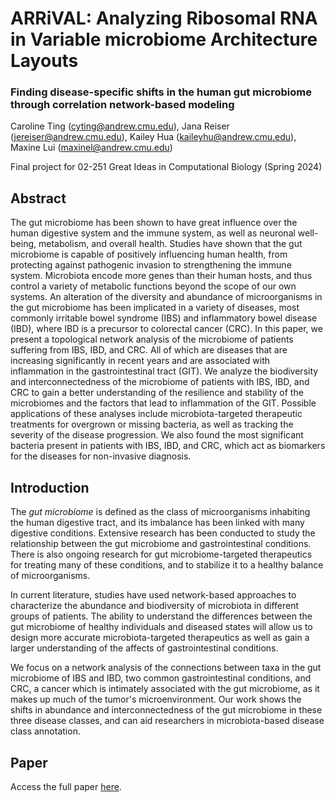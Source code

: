 # ARRiVAL: Analyzing Ribosomal RNA in Variable microbiome Architecture Layouts
### Finding disease-specific shifts in the human gut microbiome through correlation network-based modeling
Caroline Ting (cyting@andrew.cmu.edu), Jana Reiser (jereiser@andrew.cmu.edu), Kailey Hua (kaileyhu@andrew.cmu.edu), Maxine Lui (maxinel@andrew.cmu.edu)

Final project for 02-251 Great Ideas in Computational Biology (Spring 2024)

## Abstract

The gut microbiome has been shown to have great influence over the human  digestive system and the immune system, as well as neuronal well-being, metabolism, and overall health. Studies have shown that the gut microbiome is  capable of positively influencing human health, from protecting against pathogenic invasion to strengthening the immune system. Microbiota encode more genes than their human hosts, and thus control a variety of metabolic functions beyond the scope of our own systems. An alteration of the diversity and abundance of microorganisms in the gut microbiome has been implicated in a variety of diseases, most commonly irritable bowel syndrome (IBS) and inflammatory bowel disease (IBD), where IBD is a precursor to colorectal cancer (CRC). In this paper, we present a topological network analysis of the microbiome of patients suffering from IBS, IBD, and CRC. All of which are diseases that are increasing significantly in recent years and are associated with inflammation in the gastrointestinal tract (GIT). We analyze the biodiversity and interconnectedness of the microbiome of patients with IBS, IBD, and CRC to gain a better understanding of the resilience and stability of the microbiomes and the factors that lead to inflammation of the GIT. Possible applications of these analyses include microbiota-targeted therapeutic treatments for overgrown or missing bacteria, as well as tracking the severity of the disease progression. We also found the most significant bacteria present in patients with IBS, IBD, and CRC, which act as biomarkers for the diseases for non-invasive diagnosis. 

## Introduction

The _gut microbiome_ is defined as the class of microorganisms inhabiting the human digestive tract, and its imbalance has been linked with many digestive conditions. Extensive research has been conducted to study the relationship between the gut microbiome and gastrointestinal conditions. There is also ongoing research for gut microbiome-targeted therapeutics for treating many of these conditions, and to stabilize it to a healthy balance of microorganisms.

In current literature, studies have used network-based approaches to characterize the abundance and biodiversity of microbiota in different groups of patients. The ability to understand the differences between the gut microbiome of healthy individuals and diseased states will allow us to design more accurate microbiota-targeted therapeutics as well as gain a larger understanding of the affects of gastrointestinal conditions.

We focus on a network analysis of the connections between taxa in the gut microbiome of IBS and IBD, two common gastrointestinal conditions, and CRC, a cancer which is intimately associated with the gut microbiome, as it makes up much of the tumor's microenvironment. Our work shows the shifts in abundance and interconnectedness of the gut microbiome in these three disease classes, and can aid researchers in microbiota-based disease class annotation.

## Paper
Access the full paper [here](https://github.com/kaileyhh/ARRiVAL/blob/main/main.pdf).
